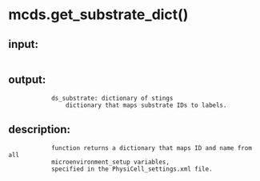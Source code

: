 # mcds.get_substrate_dict()


## input:
```

```

## output:
```
            ds_substrate: dictionary of stings
                dictionary that maps substrate IDs to labels.

```

## description:
```
            function returns a dictionary that maps ID and name from all
            microenvironment_setup variables,
            specified in the PhysiCell_settings.xml file.
        
```